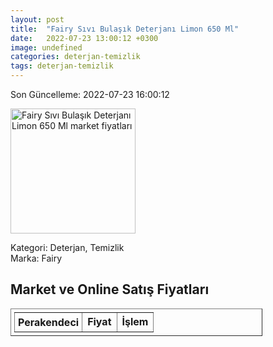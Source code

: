 ```yaml
---
layout: post
title:  "Fairy Sıvı Bulaşık Deterjanı Limon 650 Ml"
date:   2022-07-23 13:00:12 +0300
image: undefined
categories: deterjan-temizlik
tags: deterjan-temizlik
---
```


Son Güncelleme: 2022-07-23 16:00:12

<img src="undefined" width="200" alt="Fairy Sıvı Bulaşık Deterjanı Limon 650 Ml market fiyatları" />

Kategori: Deterjan, Temizlik
<br />
Marka: Fairy

<h2>Market ve Online Satış Fiyatları</h2>

<table border="1" style="padding: 5px;width:80%;">
  <tr>
    <td style="padding: 5px;"><strong>Perakendeci</strong></td>
    <td><strong>Fiyat</strong></td>
    <td><strong>İşlem</strong></td>
  </tr>
  
</table>
